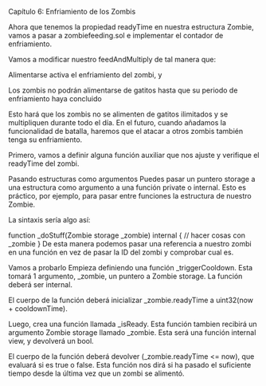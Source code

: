 Capítulo 6: Enfriamiento de los Zombis

Ahora que tenemos la propiedad readyTime en nuestra estructura Zombie, vamos a pasar a zombiefeeding.sol e implementar el contador de enfriamiento.

Vamos a modificar nuestro feedAndMultiply de tal manera que:

Alimentarse activa el enfriamiento del zombi, y

Los zombis no podrán alimentarse de gatitos hasta que su periodo de enfriamiento haya concluido

Esto hará que los zombis no se alimenten de gatitos ilimitados y se multipliquen durante todo el día. En el futuro, cuando añadamos la funcionalidad de batalla, haremos que el atacar a otros zombis también tenga su enfriamiento.

Primero, vamos a definir alguna función auxiliar que nos ajuste y verifique el readyTime del zombi.


Pasando estructuras como argumentos
Puedes pasar un puntero storage a una estructura como argumento a una función private o internal. Esto es práctico, por ejemplo, para pasar entre funciones la estructura de nuestro Zombie.

La sintaxis sería algo así:

function _doStuff(Zombie storage _zombie) internal {
  // hacer cosas con _zombie
}
De esta manera podemos pasar una referencia a nuestro zombi en una función en vez de pasar la ID del zombi y comprobar cual es.

Vamos a probarlo
Empieza definiendo una función _triggerCooldown. Esta tomará 1 argumento, _zombie, un puntero a Zombie storage. La función deberá ser internal.

El cuerpo de la función deberá inicializar _zombie.readyTime a uint32(now + cooldownTime).

Luego, crea una función llamada _isReady. Esta función tambien recibirá un argumento Zombie storage llamado _zombie. Esta será una función internal view, y devolverá un bool.

El cuerpo de la función deberá devolver (_zombie.readyTime <= now), que evaluará si es true o false. Esta función nos dirá si ha pasado el suficiente tiempo desde la última vez que un zombi se alimentó.